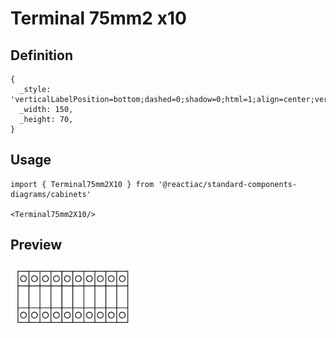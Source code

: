 # Terminal 75mm2 x10

## Definition

```
{
  _style: 'verticalLabelPosition=bottom;dashed=0;shadow=0;html=1;align=center;verticalAlign=top;shape=mxgraph.cabinets.terminal_75mm2_x10;',
  _width: 150,
  _height: 70,
}
```

## Usage

```
import { Terminal75mm2X10 } from '@reactiac/standard-components-diagrams/cabinets'

<Terminal75mm2X10/>
```

## Preview

<img src="./terminal-75mm2-x10.png" width="200"/>

